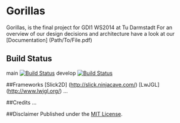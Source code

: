 # Gorillas
Gorillas, is the final project for GDI1 WS2014 at Tu Darmstadt
For an overview of our design decisions and architecture have a look at our [Documentation] (Path/To/File.pdf)

## Build Status
main [![Build Status](https://magnum.travis-ci.com/joshimoo/gdi1-project.svg?token=v4ySmacRkqq1eVvpDezZ&branch=main)](https://magnum.travis-ci.com/joshimoo/gdi1-project)
develop [![Build Status](https://magnum.travis-ci.com/joshimoo/gdi1-project.svg?token=v4ySmacRkqq1eVvpDezZ&branch=develop)](https://magnum.travis-ci.com/joshimoo/gdi1-project)

##Frameworks
[Slick2D] (http://slick.ninjacave.com/)
[LwJGL] (http://www.lwjgl.org/)
...

##Credits
...


##Disclaimer
Published under the [MIT License](LICENSE.md).